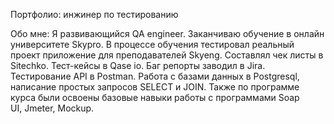 Портфолио: инжинер по тестированию

Обо мне: Я развивающийся QA engineer. Заканчиваю обучение в онлайн университете Skypro.
В процессе обучения тестировал реальный проект приложение для преподавателей Skyeng. Составлял чек листы в Sitechko. Тест-кейсы в Qase io. Баг репорты заводил в Jira. Тестирование API в Postman. Работа с базами данных в Postgresql, написание простых запросов SELECT и JOIN. Также по программе курса были освоены базовые навыки работы с программами Soap UI, Jmeter, Mockup.
